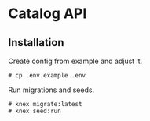 # Catalog API

## Installation

Create config from example and adjust it.

```
# cp .env.example .env
```
Run migrations and seeds.

```
# knex migrate:latest
# knex seed:run
```

